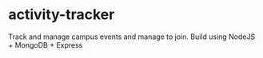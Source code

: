 # activity-tracker
Track and manage campus events and manage to join. Build using NodeJS + MongoDB + Express
